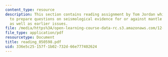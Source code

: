 ```yaml
---
content_type: resource
description: This section contains reading assignment by Tom Jordan which asks students
  to prepare questions on seismological evidence for or against mantle stratification
  as well as earlier issues.
file: /media/https%3A/open-learning-course-data-rc.s3.amazonaws.com/12-570-seminar-in-geophysics-mantle-convection-spring-1998/336e5c25157f1b02732d66e777402624_reading_050598.pdf
file_type: application/pdf
resourcetype: Document
title: reading_050598.pdf
uid: 336e5c25-157f-1b02-732d-66e777402624
---
```

